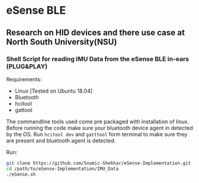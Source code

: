 # eSense BLE 
## Research on HID devices and there use case at North South University(NSU)
### Shell Script for reading IMU Data from the eSense BLE in-ears (PLUG&PLAY)

Requirements:
- Linux [Tested on Ubuntu 18.04]
- Bluetooth
- hcitool
- gattool

The commandline tools used come pre packaged with installation of linux. Before running the code make sure your bluetooth device agent in detected by the OS. Run `hcitool dev` and `gatttool` form terminal to make sure they are present and bluetooth agent is detected.

Run:
```bash
git clone https://github.com/Soumic-Shekhar/eSense-Implementation.git
cd /path/to/eSense-Implementation/IMU_Data
./eSense.sh
```
